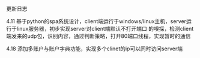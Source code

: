 更新日志

4.11  基于python的spa系统设计，client端运行于windows/linux主机，server运行于linux服务器，初步实现server对client端默认不打开端口
的嗅探，检测client端发来的udp包，识别内容，通过判断策略，打开80端口线程，实现暂时的通信


4.18  添加多账户与账户字典功能，实现多个clinet的ip可以同时访问server端